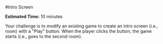 #Intro Screen

**Estimated Time:** 10 minutes

Your challenge is to modify an existing game to create an intro screen (i.e., room) with a "Play" button. When the player clicks the button, the game starts (i.e., goes to the second room).
